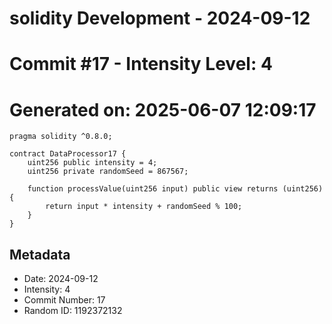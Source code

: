 ﻿# solidity Development - 2024-09-12
# Commit #17 - Intensity Level: 4
# Generated on: 2025-06-07 12:09:17
```solidity
pragma solidity ^0.8.0;

contract DataProcessor17 {
    uint256 public intensity = 4;
    uint256 private randomSeed = 867567;

    function processValue(uint256 input) public view returns (uint256) {
        return input * intensity + randomSeed % 100;
    }
}
```
## Metadata
- Date: 2024-09-12
- Intensity: 4
- Commit Number: 17
- Random ID: 1192372132
